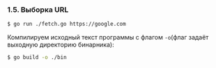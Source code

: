 ### 1.5. Выборка URL

```bash
$ go run ./fetch.go https://google.com
```

Компилируем исходный текст программы с флагом ```-o```(флаг задаёт выходную директорию бинарника):
```bash
$ go build -o ./bin
```